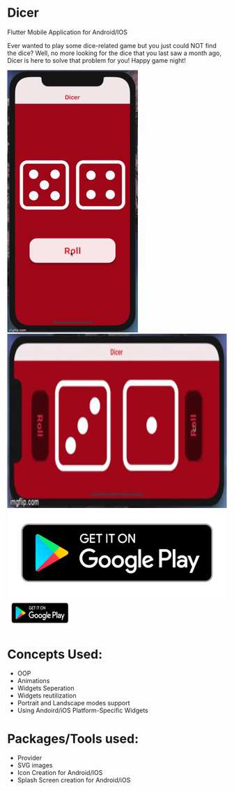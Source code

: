 # Dicer
Flutter Mobile Application for Android/IOS



Ever wanted to play some dice-related game but you just could NOT find the dice?
Well, no more looking for the dice that you last saw a month ago, Dicer is here to solve that problem for you! 
Happy game night!


<img src = "portrait.gif" width = "300" >


<img src = "lanscape.gif" height = "400" >

<img src = "google-play-badge.png" height = "200">
<a href="https://www.qries.com/">
         <img src="google-play-badge.png" width=150" height="70">
      </a>

# Concepts Used:
- OOP
- Animations
- Widgets Seperation
- Widgets reutilization
- Portrait and Landscape modes support
- Using Andoird/iOS Platform-Specific Widgets 

# Packages/Tools used:
- Provider
- SVG images
- Icon Creation for Android/IOS
- Splash Screen creation for Android/iOS
